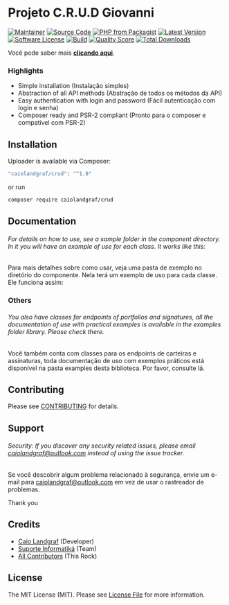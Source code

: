 # Projeto C.R.U.D Giovanni

[![Maintainer](http://img.shields.io/badge/maintainer-@caiolandgraf-blue.svg?style=flat-square)](https://twitter.com/Caio_Landgraf)
[![Source Code](http://img.shields.io/badge/source-caiolandgraf/crud-blue.svg?style=flat-square)](https://github.com/caiolandgraf/crud)
[![PHP from Packagist](https://img.shields.io/packagist/php-v/caiolandgraf/crud.svg?style=flat-square)](https://packagist.org/packages/caiolandgraf/crud)
[![Latest Version](https://img.shields.io/github/release/caiolandgraf/crud.svg?style=flat-square)](https://github.com/caiolandgraf/crud/releases)
[![Software License](https://img.shields.io/badge/license-MIT-brightgreen.svg?style=flat-square)](LICENSE)
[![Build](https://img.shields.io/scrutinizer/build/g/caiolandgraf/crud.svg?style=flat-square)](https://scrutinizer-ci.com/g/caiolandgraf/crud)
[![Quality Score](https://img.shields.io/scrutinizer/g/caiolandgraf/crud.svg?style=flat-square)](https://scrutinizer-ci.com/g/caiolandgraf/crud)
[![Total Downloads](https://img.shields.io/packagist/dt/caiolandgraf/crud.svg?style=flat-square)](https://packagist.org/packages/caiolandgraf/crud)

Você pode saber mais **[clicando aqui](http://suporteinformatika.com.br/)**.

### Highlights

- Simple installation (Instalação simples)
- Abstraction of all API methods (Abstração de todos os métodos da API)
- Easy authentication with login and password (Fácil autenticação com login e senha)
- Composer ready and PSR-2 compliant (Pronto para o composer e compatível com PSR-2)

## Installation

Uploader is available via Composer:

```bash
"caiolandgraf/crud": "^1.0"
```

or run

```bash
composer require caiolandgraf/crud
```

## Documentation

###### For details on how to use, see a sample folder in the component directory. In it you will have an example of use for each class. It works like this:

Para mais detalhes sobre como usar, veja uma pasta de exemplo no diretório do componente. Nela terá um exemplo de uso para cada classe. Ele funciona assim:


### Others

###### You also have classes for endpoints of portfolios and signatures, all the documentation of use with practical examples is available in the examples folder library. Please check there.

Você também conta com classes para os endpoints de carteiras e assinaturas, toda documentação de uso com exemplos práticos está disponível na pasta examples desta biblioteca. Por favor, consulte lá.

## Contributing

Please see [CONTRIBUTING](https://github.com/caiolandgraf/uploader/blob/master/CONTRIBUTING.md) for details.

## Support

###### Security: If you discover any security related issues, please email caiolandgraf@outlook.com instead of using the issue tracker.

Se você descobrir algum problema relacionado à segurança, envie um e-mail para caiolandgraf@outlook.com em vez de usar o rastreador de problemas.

Thank you

## Credits

- [Caio Landgraf](https://github.com/caiolandgraf) (Developer)
- [Suporte Informatiká](https://github.com/caiolandgraf) (Team)
- [All Contributors](https://github.com/caiolandgraf/crud/contributors) (This Rock)

## License

The MIT License (MIT). Please see [License File](https://github.com/caiolandgraf/crud/blob/master/LICENSE) for more information.
